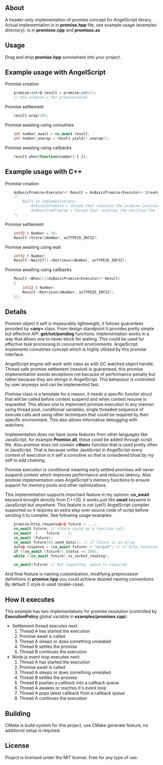 ## About
A header-only implementation of promise concept for AngelScript library. Actual implementation is in __promise.hpp__ file, see example usage (examples directory): is in __promises.cpp__ and __promises.as__

## Usage
Drag and drop __promise.hpp__ somewhere into your project.

## Example usage with AngelScript
Promise creation
```as
    promise<int>@ result = promise<int>();
    // Use promise_v for promise<void>
```

Promise settlement
```cpp
    result.wrap(10);
```

Promise awaiting using coroutines
```cpp
    int number_await = co_await result;
    int number_unwrap = result.yield().unwrap();
```

Promise awaiting using callbacks
```js
    result.when(function(number) { });
```

## Example usage with C++
Promise creation
```cpp
    AsBasicPromise<Executor>* Result = AsBasicPromise<Executor>::Create();
    /*
        Built-in implementations:
            AsDirectPromise = thread that resolves the promise continues script execution,
            AsReactivePromise = thread that resolves the notifies the initiator
    */
```

Promise settlement
```cpp
    int32_t Number = 10;
    Result->Store(&Number, asTYPEID_INT32);
```

Promise awaiting using wait
```cpp
    int32_t Number;
    Result->WaitIf()->Retrieve(&Number, asTYPEID_INT32);
```

Promise awaiting using callbacks
```cpp
    Result->When([](AsBasicPromise<Executor>* Result)
    {
        int32_t Number;
        Result->Retrieve(&Number, asTYPEID_INT32);
    });
```

## Details
Promise object it self is measurably lightweight, it follows guarantees provided by **\<any\>** class.
From design standpoint it provides pretty simple but effective API: **get/set/pending** functions.
Implementation works in a way that allows one to never block for waiting. This could be used for
effective task processing in concurrent environments. AngelScript implements coroutines concept which
is highly utilized by this promise interface.

AngelScript engine will work with class as with GC watched object handle. Thread safe promise settlement (resolve)
is guaranteed, this promise implementation avoids exceptions not because of performance penalty but rather because
they are strings in AngelScript. This behaviour is controlled by user anyways and can be implemented fast.

Promise class is a template for a reason, it needs a specific functor struct that will be called before context suspend
and when context resume is requested. This allows one to implement promise execution in any manner: using thread pool, conditional variables, single threaded sequence of execute calls and using other techniques that could be required by their specific environment. This also allows informative debugging with watchers.

Implementation does not have some features from other languages like JavaScript, for example **Promise.all**, these could be added through script file. Also promise does not contain **\<then\>** function that is used pretty often in JavaScript. That is because unlike JavaScript in AngelScript every context of execution is it self a coroutine so that is considered bloat by my self to add chaining.

Promise execution is conditional meaning early settled promises will never suspend context which improves performance and reduces latency. Also promise implementation uses AngelScript's memory functions to ensure support for memory pools and other optimizations.

This implementation supports important feature in my opinion: __co_await__ keyword brought directly from C++20, it works just like __await__ keyword in JavaScript but anywhere. This feature is not (yet?) AngelScript compiler supported so it requires an extra step over source code of script before sending it to compiler. See following usage examples:
```cpp
    promise<http_response@>@ future = ...;
    co_await future; // future could be a function call
    co_await  (    future    );
    co_await (future);
    co_await future[0].send_data(); // if future is an array
    auto@ response = (co_await future) + "output"; // if http_response has plus op
    if ((co_await (future)).status == 200);
    while ((co_await future).is_socket_reading);

    co_await(future) // Not supported, space is required
```

And final feature is naming customization, modifying preprocessor definitions in __promise.hpp__ you could achieve desired naming conventions. By default C style is used (snake-case). 

## How it executes
This example has two implementations for promise resolution (controlled by __ExecutionPolicy__ global variable in **examples/promises.cpp**):
* Settlement thread executes next:
    1. Thread A has started the execution
    2. Promise await is called
    3. Thread A sleeps or does something unrelated
    4. Thread B settles the promise
    5. Thread B continues the execution
* Node.js event loop executes next:
    1. Thread A has started the execution
    2. Promise await is called
    3. Thread A sleeps or does something unrelated
    4. Thread B settles the promise
    5. Thread B pushes a callback into a callback queue
    5. Thread A awakes or reaches it's event loop
    6. Thread A pops latest callback from a callback queue
    7. Thread A continues the execution

## Building
CMake is build-system for this project, use CMake generate feature, no additional setup is required.

## License
Project is licensed under the MIT license. Free for any type of use.